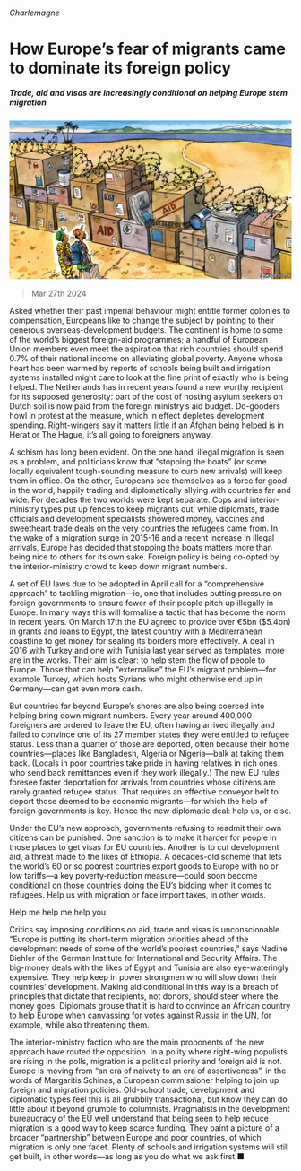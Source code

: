 ###### Charlemagne

# How Europe’s fear of migrants came to dominate its foreign policy 

##### Trade, aid and visas are increasingly conditional on helping Europe stem migration 

![image](images/20240330_EUD000.jpg) 

> Mar 27th 2024 

Asked whether their past imperial behaviour might entitle former colonies to compensation, Europeans like to change the subject by pointing to their generous overseas-development budgets. The continent is home to some of the world’s biggest foreign-aid programmes; a handful of European Union members even meet the aspiration that rich countries should spend 0.7% of their national income on alleviating global poverty. Anyone whose heart has been warmed by reports of schools being built and irrigation systems installed might care to look at the fine print of exactly who is being helped. The Netherlands has in recent years found a new worthy recipient for its supposed generosity: part of the cost of hosting asylum seekers on Dutch soil is now paid from the foreign ministry’s aid budget. Do-gooders howl in protest at the measure, which in effect depletes development spending. Right-wingers say it matters little if an Afghan being helped is in Herat or The Hague, it’s all going to foreigners anyway.

A schism has long been evident. On the one hand, illegal migration is seen as a problem, and politicians know that “stopping the boats” (or some locally equivalent tough-sounding measure to curb new arrivals) will keep them in office. On the other, Europeans see themselves as a force for good in the world, happily trading and diplomatically allying with countries far and wide. For decades the two worlds were kept separate. Cops and interior-ministry types put up fences to keep migrants out, while diplomats, trade officials and development specialists showered money, vaccines and sweetheart trade deals on the very countries the refugees came from. In the wake of a migration surge in 2015-16 and a recent increase in illegal arrivals, Europe has decided that stopping the boats matters more than being nice to others for its own sake. Foreign policy is being co-opted by the interior-ministry crowd to keep down migrant numbers.

A set of EU laws due to be adopted in April call for a “comprehensive approach” to tackling migration—ie, one that includes putting pressure on foreign governments to ensure fewer of their people pitch up illegally in Europe. In many ways this will formalise a tactic that has become the norm in recent years. On March 17th the EU agreed to provide over €5bn ($5.4bn) in grants and loans to Egypt, the latest country with a Mediterranean coastline to get money for sealing its borders more effectively. A deal in 2016 with Turkey and one with Tunisia last year served as templates; more are in the works. Their aim is clear: to help stem the flow of people to Europe. Those that can help “externalise” the EU’s migrant problem—for example Turkey, which hosts Syrians who might otherwise end up in Germany—can get even more cash.

But countries far beyond Europe’s shores are also being coerced into helping bring down migrant numbers. Every year around 400,000 foreigners are ordered to leave the EU, often having arrived illegally and failed to convince one of its 27 member states they were entitled to refugee status. Less than a quarter of those are deported, often because their home countries—places like Bangladesh, Algeria or Nigeria—balk at taking them back. (Locals in poor countries take pride in having relatives in rich ones who send back remittances even if they work illegally.) The new EU rules foresee faster deportation for arrivals from countries whose citizens are rarely granted refugee status. That requires an effective conveyor belt to deport those deemed to be economic migrants—for which the help of foreign governments is key. Hence the new diplomatic deal: help us, or else.

Under the EU’s new approach, governments refusing to readmit their own citizens can be punished. One sanction is to make it harder for people in those places to get visas for EU countries. Another is to cut development aid, a threat made to the likes of Ethiopia. A decades-old scheme that lets the world’s 60 or so poorest countries export goods to Europe with no or low tariffs—a key poverty-reduction measure—could soon become conditional on those countries doing the EU’s bidding when it comes to refugees. Help us with migration or face import taxes, in other words.

Help me help me help you

Critics say imposing conditions on aid, trade and visas is unconscionable. “Europe is putting its short-term migration priorities ahead of the development needs of some of the world’s poorest countries,” says Nadine Biehler of the German Institute for International and Security Affairs. The big-money deals with the likes of Egypt and Tunisia are also eye-wateringly expensive. They help keep in power strongmen who will slow down their countries’ development. Making aid conditional in this way is a breach of principles that dictate that recipients, not donors, should steer where the money goes. Diplomats grouse that it is hard to convince an African country to help Europe when canvassing for votes against Russia in the UN, for example, while also threatening them. 

The interior-ministry faction who are the main proponents of the new approach have routed the opposition. In a polity where right-wing populists are rising in the polls, migration is a political priority and foreign aid is not. Europe is moving from “an era of naivety to an era of assertiveness”, in the words of Margaritis Schinas, a European commissioner helping to join up foreign and migration policies. Old-school trade, development and diplomatic types feel this is all grubbily transactional, but know they can do little about it beyond grumble to columnists. Pragmatists in the development bureaucracy of the EU well understand that being seen to help reduce migration is a good way to keep scarce funding. They paint a picture of a broader “partnership” between Europe and poor countries, of which migration is only one facet. Plenty of schools and irrigation systems will still get built, in other words—as long as you do what we ask first.■







